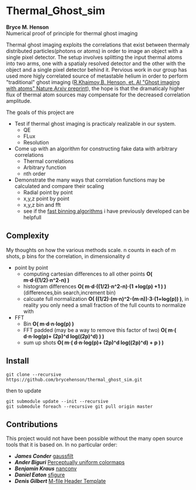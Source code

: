# Thermal_Ghost_sim
**Bryce M. Henson**   
Numerical proof of principle for thermal ghost imaging 

Thermal ghost imaging exploits the correlations that exist between thermaly distributed particles(photons or atoms) in order to image an object with a single pixel detector. The setup involves splitting the input thermal atoms into two arms, one with a spatialy resolved detector and the other with the object and a single pixel detector behind it. Pervious work in our group has used more higly correlated source of metastable helium in order to perform "traditional" ghost imaging ([R.Khaimov,B. Henson, et. Al "Ghost imaging with atoms" Nature](https://www.nature.com/articles/nature20154),[Arxiv preprint](https://arxiv.org/abs/1607.02240)), the hope is that the dramaticaly higher flux of thermal atom sources may compensate for the decreased correlation amplitude.

The goals of this project are
* Test if thermal ghost imaging is practicaly realizable in our system.
  * QE
  * FLux
  * Resolution
* Come up with an algorithm for constructing fake data with arbitrary correlations
  * Thermal correlations
  * Arbitrary function
  * nth order
* Demonstrate the many ways that correlation functions may be calculated and compare their scaling
  * Radial point by point
  * x,y,z point by point
  * x,y,z bin and fft
  * see if the [fast binning algorithms](https://github.com/brycehenson/fast_search_based_histogram) i have previously developed can be helpfull 
  

## Complexity
My thoughts on how the various methods scale. n counts in each of m shots, p bins for the correlation, in dimensionality d
* point by point
  * computing cartesian differences to all other points **O( m·d·((1/2)·n^2-n) )**
  * histogram differences **O( m·d·((1/2)·n^2-n)·(1 +log(p) +1  ) )** (differences,bin search,increment bin)
  * calcuate full normalization **O( ((1/2)·(m·n)^2-(m·n))·3·(1+log(p)) )**, in reality you only need a small fraction of the full counts to normalize with
* FFT
  * Bin **O( m·d·n·log(p) )**
  * FFT padded (may be a way to remove this factor of two) **O( m·( d·n·log(p)+ (2p)^d log((2p)^d) ) )**
  * sum up shots **O( m·( d·n·log(p)+ (2p)^d log((2p)^d) + p ) )**

## Install
``` 
git clone --recursive https://github.com/brycehenson/thermal_ghost_sim.git
```
then to update 
```
git submodule update --init --recursive 
git submodule foreach --recursive git pull origin master
```
  
  

## Contributions  
This project would not have been possible without the many open source tools that it is based on. In no particular order: 
* ***James Conder*** [gaussfilt](https://au.mathworks.com/matlabcentral/fileexchange/43182-gaussfilt-t-z-sigma)
* ***Ander Biguri*** [Perceptually uniform colormaps](https://au.mathworks.com/matlabcentral/fileexchange/51986-perceptually-uniform-colormaps)
* ***Benjamin Kraus*** [nanconv](https://au.mathworks.com/matlabcentral/fileexchange/41961-nanconv)
* ***Daniel Eaton***    [sfigure](https://au.mathworks.com/matlabcentral/fileexchange/8919-smart-silent-figure)
* ***Denis Gilbert***    [M-file Header Template](https://au.mathworks.com/matlabcentral/fileexchange/4908-m-file-header-template)
